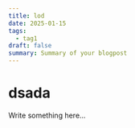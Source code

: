 ```yaml
---
title: lod
date: 2025-01-15
tags:
  - tag1
draft: false
summary: Summary of your blogpost
---
```


# dsada

Write something here...
